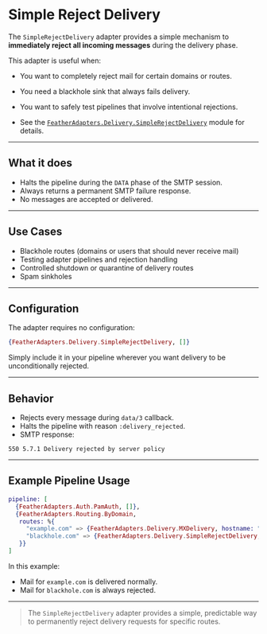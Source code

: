 # Simple Reject Delivery

The `SimpleRejectDelivery` adapter provides a simple mechanism to **immediately reject all incoming messages** during the delivery phase.

This adapter is useful when:

- You want to completely reject mail for certain domains or routes.
- You need a blackhole sink that always fails delivery.
- You want to safely test pipelines that involve intentional rejections.

- See the [`FeatherAdapters.Delivery.SimpleRejectDelivery`](`FeatherAdapters.Delivery.SimpleRejectDelivery`) module for details.
---

## What it does

- Halts the pipeline during the `DATA` phase of the SMTP session.
- Always returns a permanent SMTP failure response.
- No messages are accepted or delivered.

---

## Use Cases

- Blackhole routes (domains or users that should never receive mail)
- Testing adapter pipelines and rejection handling
- Controlled shutdown or quarantine of delivery routes
- Spam sinkholes

---

## Configuration

The adapter requires no configuration:

```elixir
{FeatherAdapters.Delivery.SimpleRejectDelivery, []}
```

Simply include it in your pipeline wherever you want delivery to be unconditionally rejected.

---

## Behavior

- Rejects every message during `data/3` callback.
- Halts the pipeline with reason `:delivery_rejected`.
- SMTP response:

```
550 5.7.1 Delivery rejected by server policy
```

---

## Example Pipeline Usage

```elixir
pipeline: [
  {FeatherAdapters.Auth.PamAuth, []},
  {FeatherAdapters.Routing.ByDomain,
   routes: %{
     "example.com" => {FeatherAdapters.Delivery.MXDelivery, hostname: "..."},
     "blackhole.com" => {FeatherAdapters.Delivery.SimpleRejectDelivery, []}
   }}
]
```

In this example:

- Mail for `example.com` is delivered normally.
- Mail for `blackhole.com` is always rejected.

---

> The `SimpleRejectDelivery` adapter provides a simple, predictable way to permanently reject delivery requests for specific routes.


